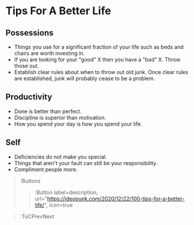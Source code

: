 # Tips For A Better Life

## Possessions
* Things you use for a significant fraction of your life such as beds and chairs are worth investing in.
* If you are looking for your "good" X then you have a "bad" X. Throw those out.
* Establish clear rules about when to throw out old junk. Once clear rules are established, junk will probably
cease to be a problem.

## Productivity
* Done is better than perfect.
* Discipline is superior than motivation.
* How you spend your day is how you spend your life.

## Self
* Deficiencies do not make you special.
* Things that aren't your fault can still be your responsibility.
* Compliment people more.


> :Buttons
> > :Button label=description, url="https://ideopunk.com/2020/12/22/100-tips-for-a-better-life/", icon=true

> :ToCPrevNext